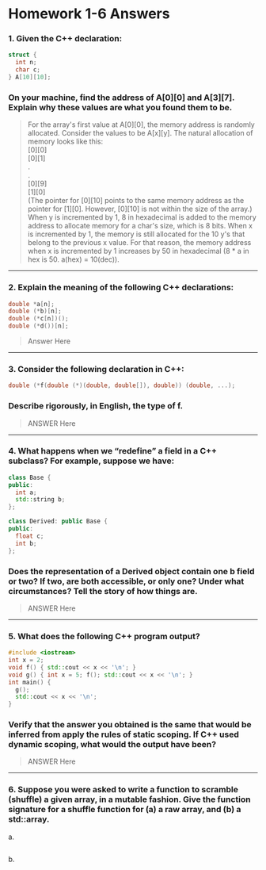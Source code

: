 # Homework 1-6 Answers

### 1. Given the C++ declaration:
```C++
struct {
  int n;
  char c;
} A[10][10];
```
### On your machine, find the address of A[0][0] and A[3][7]. Explain why these values are what you found them to be.

>For the array's first value at A[0][0], the memory address is randomly allocated. Consider the values to be A[x][y]. The natural allocation of memory looks like this:  
[0][0]  
[0][1]  
.  
.  
[0][9]  
[1][0]  
(The pointer for [0][10] points to the same memory address as the pointer for [1][0]. However, [0][10] is not within the size of the array.)  
When y is incremented by 1, 8 in hexadecimal is added to the memory address to allocate memory for a char's size, which is 8 bits. When x is incremented by 1, the memory is still allocated for the 10 y's that belong to the previous x value. For that reason, the memory address when x is incremented by 1 increases by 50 in hexadecimal (8 * a in hex is 50. a(hex) = 10(dec)).


---
### 2. Explain the meaning of the following C++ declarations:
```C++
double *a[n];
double (*b)[n];
double (*c[n])();
double (*d())[n];
```
>Answer Here

---
### 3. Consider the following declaration in C++:
```C++
double (*f(double (*)(double, double[]), double)) (double, ...);
```
### Describe rigorously, in English, the type of f.

>ANSWER Here

---
### 4. What happens when we “redefine” a field in a C++ subclass? For example, suppose we have:
```C++
class Base {
public:
  int a;
  std::string b;
};

class Derived: public Base {
public:
  float c;
  int b;
};
```
### Does the representation of a Derived object contain one b field or two? If two, are both accessible, or only one? Under what circumstances? Tell the story of how things are.

>ANSWER Here

---
### 5. What does the following C++ program output?
```C++
#include <iostream>
int x = 2;
void f() { std::cout << x << '\n'; }
void g() { int x = 5; f(); std::cout << x << '\n'; }
int main() {
  g();
  std::cout << x << '\n';
}
```
### Verify that the answer you obtained is the same that would be inferred from apply the rules of static scoping. If C++ used dynamic scoping, what would the output have been?

>ANSWER Here

---
### 6. Suppose you were asked to write a function to scramble (shuffle) a given array, in a mutable fashion. Give the function signature for a shuffle function for (a) a raw array, and (b) a std::array.
a.
```C++

```
b.
```C++

```
